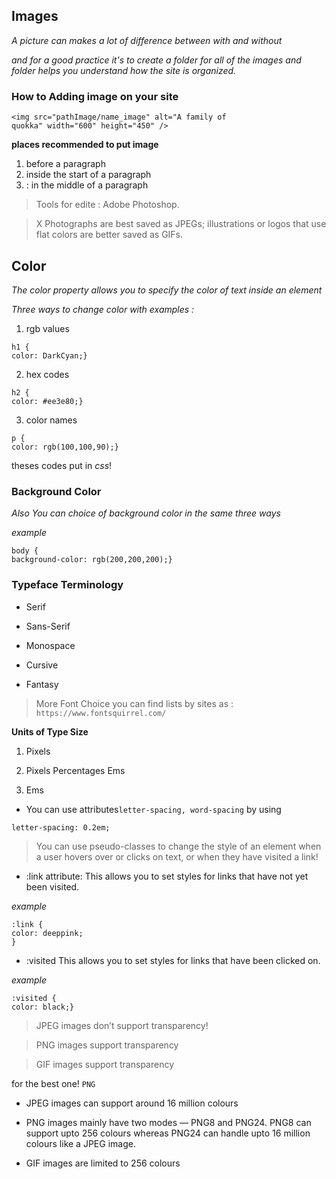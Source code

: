 ## Images

*A picture can makes a lot of difference between with and without*


*and for a good practice it's to create a folder for all of the images*
*and folder helps you understand how the site is organized.*

### How to Adding image on your site 
 
 ```
<img src="pathImage/name_image" alt="A family of
 quokka" width="600" height="450" />
 
 ```

 **places recommended to put image**

 1. before a paragraph
 2. inside the start of a paragraph
 3. : in the middle of a paragraph

> Tools for edite : Adobe Photoshop.

> X Photographs are best saved as JPEGs; illustrations or
logos that use flat colors are better saved as GIFs.


## Color 

*The color property allows you
to specify the color of text inside
an element*

*Three ways to change color with examples :*

1. rgb values
```
h1 {
color: DarkCyan;}
```
2.  hex codes
```
h2 {
color: #ee3e80;}
```
3. color names
```
p {
color: rgb(100,100,90);}
```
theses codes put in *css*!

### Background Color

*Also You can choice of
background color in the same
three ways*

 *example*
 ```
 body {
background-color: rgb(200,200,200);}
```

### Typeface Terminology


* Serif 

* Sans-Serif

* Monospace

* Cursive

* Fantasy


> More Font Choice you can find lists by sites as :`` https://www.fontsquirrel.com/``

**Units of Type Size**

1. Pixels

2. Pixels Percentages Ems

3. Ems



- You can use attributes`` letter-spacing, word-spacing `` by using 

```
letter-spacing: 0.2em;
```

> You can use pseudo-classes to change the style of an
element when a user hovers over or clicks on text, or
when they have visited a link!


- :link attribute: This allows you to set styles
for links that have not yet been
visited.
 
 *example*
```
:link {
color: deeppink;  
}

```

- :visited
This allows you to set styles for
links that have been clicked on. 

 *example*
 ```
:visited {
color: black;}
```

> JPEG images don’t support transparency!
 
 > PNG images support transparency 

 > GIF images support transparency

 for the  best one! ``PNG``


* JPEG images can support around 16 million colours

* PNG images mainly have two modes — PNG8 and PNG24. PNG8 can support upto 256 colours whereas PNG24 can handle upto 16 million colours like a JPEG image. 

* GIF images are limited to 256 colours